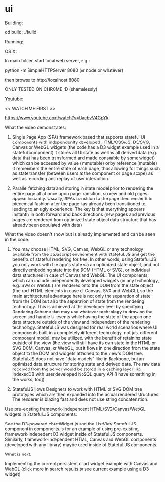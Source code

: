 ui
==

Building:

cd build; ./build

Running:

OS X:

In main folder, start local web server, e.g.:

python -m SimpleHTTPServer 8080 (or node or whatever)

then browse to http://localhost:8080

ONLY TESTED ON CHROME :D (shamelessly)

Youtube:

<< WATCH ME FIRST >>

https://www.youtube.com/watch?v=UacbvV4GpYk


What the video demonstrates:

1. Single Page App (SPA) framework based that supports stateful UI components with independenlty developed HTML/CSS/JS, D3/SVG, Canvas or WebGL widgets (the code has a D3 widget example used in a stateful component) It stores all UI state as well as all derived data (e.g. data that has been transformed and made consuable by some widget) which can be accessed by value (immutable) or by reference (mutable) It remembers the entire state of each page, thus allowing for things such as state transfer (between users at the component or page scope) as well as recording and replay of user interaction.

2. Parallel fetching data and storing in state model prior to rendering the entire page all at once upon page transition, so new and old pages appear instantly. Usually, SPAs transition to the page then render it in piecemeal fashion after the page has already been transitioned to, leading to an ugly experience. The key is that everything appears instantly in both forward and back directions (new pages and previous pages are rendered from optimized state object data structure that has already been populated with data)

What the video doesn't show but is already implemented and can be seen in the code:

1. You may choose HTML, SVG, Canvas, WebGL or any technology available from the Javascript environment with Stateful.JS and get the benefits of stateful rendering for free. In other words, using Stateful.JS you only work with the app's state via an optimized state object, and not directly embedding state into the DOM (HTML or SVG), or individual data structures in case of Canvas and WebGL. The UI components, which can include independently developed widgets (in any technology, e.g. SVG or WebGL) are rendered onto the DOM from the state object (the root HTML elements in case of Canvas, SVG and WebGL), so the main architectural advantage here is not only the separation of state from the DOM but also the separation of state from the rendering technology. This is achieved at the developer level by specifying Rendering Scheme that may use whatever technology to draw on the screen and handle UI events while having the state of the app in one data structure outside of the view and independent of the rendering technology. Stateful.JS was designed for real world scenarios where UI components built in a completely different technology, not just different component model, may be utilized, with the benefit of retaining state outside of the view (the view will still have its own state in the HTML or SVG DOM, Canvas, or WebGL, but it flows in one direction from the state object to the DOM and widgets attached to the view's DOM tree. Stateful.JS does not have "data models" like in Backbone, but an optimized data structure for storing state and derived data. The raw data received from the server would be stored in a caching layer like IndexedDB with user developed NoSQL query API [I have something in the works, too])

2. StatefulJS llows Designers to work with HTML or SVG DOM tree prototypes which are then expanded into the actual rendered structures. The renderer is blazing fast and does not use string concatenation.

Use pre-existing framework-independent HTML/SVG/Canvas/WebGL widgets in Stateful.JS components:

See the D3-powered chartWidget.js and the ListView Stateful.JS component in components.js for an example of using pre-existing, framework-indepedent D3 widget inside of Stateful.JS components. Similarly, framework-independent HTML, Canvas and WebGL components (developed with any library) maybe used inside of Stateful.JS components. 

What is next:

Implementing the current persistent chart widget example with Canvas and WebGL (click more in search results to see current example using a D3 widget) 



